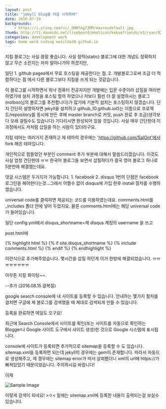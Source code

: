 ```yaml
---
layout: post
title: "jekyll blog를 처음 시작하며"
date: 2016-07-19
backgrounds:
    - https://i.ytimg.com/vi/_0NM7Ag73MM/maxresdefault.jpg
thumb: http://t1.daumcdn.net/liveboard/emoticon/kakaofriends/v3/ryan/022.gif
categories: development work
tags: home work coding matilda38.github.io
---
```


지킬 블로그는 사실 정말 좋습니다. 사실 정적(static) 블로그에 대한 개념도 정확하지 않고 무슨 소린지는 차차 알아나가야 하겠지만,

일단 1. github pages에서 무료 호스팅을 제공한다는 점. 2. 개발블로그로써 조금 더 적합하다는 점 에서 다른 블로그보다 지킬을 쓰게 되는 것같습니다.

이 블로그를 시작하면서 워낙 컴퓨터 전공자지만 개발에는 입문 수준이라 삽질을 여러번 하였기에 설치 과정을 포스팅 할까 하였으나 저보다 훨씬 더 잘 설명하시는 블로그(nolboo님의 블로그를 추천합니다)가 많기에 기본적 설치는 포스팅하지 않겠습니다. 단지 간단히 설명하자면 jekyll을 설치하고 github_ID.github.io라는 이름으로 프로젝트/repository를 동시에 만든 후에 master branch로 커밋, push 완료 후 조금(생각보다 오래 걸릴수도 있습니다) 기다리시면 완성되어 있을 것입니다. 사실 매우 간단한데 이 과정에서도 저처럼 삽질을 하는 사람이 있더라구요.

지킬 테마는 여러가지 존재하고 제 테마의 경우에는 'https://github.com/SalGnt'에서 fork 해온 테마입니다.



개인적으로 힘들었던 부분인 comment 추가 부분에 대해서 말씀드리겠습니다. 이것도 사실 엄청 간단한데 ㅠㅠ 한국어 블로그들 보면서 삽질하다가 결국 영어 블로그 하나로 5분만에 해결했는데요.

댓글 시스템은 두가지가 가능합니다. 1. facebook 2. disqus 1번의 단점은 facebook 로그인을 해야한다는것...그래서 어쩔수 없이 disqus에 가입 한후 install 절차를 수행하였습니다.

universal code를 클릭하면 제공되는 코드를 이용하였는데요. comments.html를 _includes 폴더 안에 넣어 두었지요. 물론 comments.html에는 해당 universal code가 들어있습니다.

일단 config.yml에서 disqus_shortname=제 disqus 계정의 username 을 쓰고

post.html에

{% highlight html %}
    {% if site.disqus_shortname %}
     {% include comments.html %}
    {% endif %}
{% endhighlight %}

이런식으로 추가해주었습니다. 몇시간을 삽질 하던게 이거 한방에 해결되었습니다. ㅠㅠㅠㅠㅠㅠㅠㅠ

아무튼 지킬 화이팅~~.


--추가 (2016.08.15 광복절)

google search console에 내 사이트를 등록할 수 있습니다. 안내하는 몇가지 절차를 걸치면 구글에 제 블로그를 검색했을 때 제대로 검색되게 만들 수 있습니다.

등록을 완료하면 메일도 오구요!

최근에 Search Console에서 사이트를 확인(또는 사이트를 자동으로 확인하는 Blogger나 Google 사이트 도구에서 사이트 생성)한 것으로 Google 시스템에 표시됩니다.

console에 사이트가 등록되면 추가적으로 sitemap을 등록할 수 도 있습니다. sitemap.xml을 등록하면 되는데 jekyll의 경우에는 gem이 존재합니다. 따라서 자동으로 생성해주고, 제 경우에는 sitemap error가 떠서 살펴봤더니 xml의 url에 https://가 빠져있었기 때문이었습니다. 주의하시길 바랍니다!

이제

![Sample Image](https://s3.ap-northeast-2.amazonaws.com/matilda38.github.io/se.jpg)

이렇게 검색이 되네요! >ㅇ< 밑에는 sitemap.xml에 등록한 내용이 출력되는걸 보실수 있습니다.